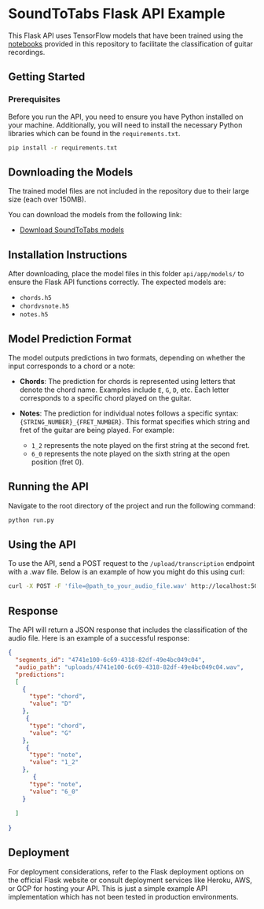 # SoundToTabs Flask API Example

This Flask API uses TensorFlow models that have been trained using the [notebooks](/notebooks) provided in this repository
to facilitate the classification of guitar recordings.


## Getting Started

### Prerequisites

Before you run the API, you need to ensure you have Python installed on your machine. Additionally, you will need to install the necessary Python libraries which can be found in the `requirements.txt`.

```bash
pip install -r requirements.txt
```

## Downloading the Models
The trained model files are not included in the repository due to their large size (each over 150MB).

You can download the models from the following link:
- [Download SoundToTabs models](https://drive.google.com/file/d/1QsAhzKn9kERBkjWmwzMhJ5vzi8c8mJni/view?usp=sharing)

## Installation Instructions
After downloading, place the model files in this folder `api/app/models/` to ensure the Flask API functions correctly. The expected models are:
- `chords.h5`
- `chordvsnote.h5`
- `notes.h5`

## Model Prediction Format

The model outputs predictions in two formats, depending on whether the input corresponds to a chord or a note:

- **Chords**: The prediction for chords is represented using letters that denote the chord name. Examples include `E`, `G`, `D`, etc. Each letter corresponds to a specific chord played on the guitar.

- **Notes**: The prediction for individual notes follows a specific syntax: `{STRING_NUMBER}_{FRET_NUMBER}`. This format specifies which string and fret of the guitar are being played. For example:
  - `1_2` represents the note played on the first string at the second fret.
  - `6_0` represents the note played on the sixth string at the open position (fret 0).


## Running the API

Navigate to the root directory of the project and run the following command:

```bash
python run.py
```

## Using the API
To use the API, send a POST request to the `/upload/transcription` endpoint with a .wav file. Below is an example of how you might do this using curl:

```bash
curl -X POST -F 'file=@path_to_your_audio_file.wav' http://localhost:5000/upload/transcription
```


## Response

The API will return a JSON response that includes the classification of the audio file. Here is an example of a successful response:


```json
{
  "segments_id": "4741e100-6c69-4318-82df-49e4bc049c04",
  "audio_path": "uploads/4741e100-6c69-4318-82df-49e4bc049c04.wav",
  "predictions": 
  [
    {
      "type": "chord",
      "value": "D"
    },
     {
      "type": "chord",
      "value": "G"
    },
     {
      "type": "note",
      "value": "1_2"
    },
       {
      "type": "note",
      "value": "6_0"
    }
    
  ]
  
}

```



## Deployment

For deployment considerations, refer to the Flask deployment options on the official Flask website or consult deployment services like Heroku, AWS, or GCP for hosting your API.
This is just a simple example API implementation which has not been tested in production environments.
